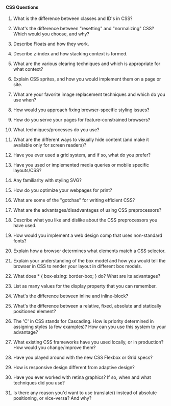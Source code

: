 #### CSS Questions

1. What is the difference between classes and ID's in CSS?

1. What's the difference between "resetting" and "normalizing" CSS? Which would you choose, and why?

1. Describe Floats and how they work.

1. Describe z-index and how stacking context is formed.

1. What are the various clearing techniques and which is appropriate for what context?

1. Explain CSS sprites, and how you would implement them on a page or site.

1. What are your favorite image replacement techniques and which do you use when?

1. How would you approach fixing browser-specific styling issues?

1. How do you serve your pages for feature-constrained browsers?

1. What techniques/processes do you use?

1. What are the different ways to visually hide content (and make it available only for screen readers)?

1. Have you ever used a grid system, and if so, what do you prefer?

1. Have you used or implemented media queries or mobile specific layouts/CSS?

1. Any familiarity with styling SVG?

1. How do you optimize your webpages for print?

1. What are some of the "gotchas" for writing efficient CSS?

1. What are the advantages/disadvantages of using CSS preprocessors?

1. Describe what you like and dislike about the CSS preprocessors you have used.

1. How would you implement a web design comp that uses non-standard fonts?

1. Explain how a browser determines what elements match a CSS selector.

1. Explain your understanding of the box model and how you would tell the browser in CSS to render your layout in different box models.

1. What does * { box-sizing: border-box; } do? What are its advantages?

1. List as many values for the display property that you can remember.

1. What's the difference between inline and inline-block?

1. What's the difference between a relative, fixed, absolute and statically positioned element?

1. The 'C' in CSS stands for Cascading. How is priority determined in assigning styles (a few examples)? How can you use this system to your advantage?

1. What existing CSS frameworks have you used locally, or in production? How would you change/improve them?

1. Have you played around with the new CSS Flexbox or Grid specs?

1. How is responsive design different from adaptive design?

1. Have you ever worked with retina graphics? If so, when and what techniques did you use?

1. Is there any reason you'd want to use translate() instead of absolute positioning, or vice-versa? And why?
